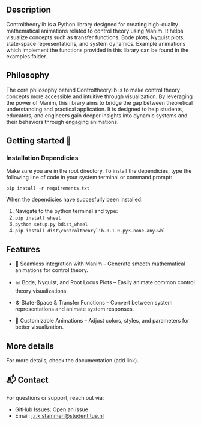 ## Description
Controltheorylib is a Python library designed for creating high-quality mathematical animations related to control theory using Manim. It helps visualize concepts such as transfer functions, Bode plots, Nyquist plots, state-space representations, and system dynamics. Example animations which implement the functions provided in this library can be found in the examples folder. 

## Philosophy
The core philosophy behind Controltheorylib is to make control theory concepts more accessible and intuitive through visualization. By leveraging the power of Manim, this library aims to bridge the gap between theoretical understanding and practical application. It is designed to help students, educators, and engineers gain deeper insights into dynamic systems and their behaviors through engaging animations.

## Getting started 🚀
### Installation Dependicies
Make sure you are in the root directory.
To install the dependicies, type the following line of code in your system terminal or command prompt:

`pip install -r requirements.txt`

When the dependicies have succesfully been installed:
1. Navigate to the python terminal and type:
2. `pip install wheel`
3. `python setup.py bdist_wheel`
4. `pip install dist\controltheorylib-0.1.0-py3-none-any.whl`

 ## Features

+ 🎥 Seamless integration with Manim – Generate smooth mathematical animations for control theory.

+ 📊 Bode, Nyquist, and Root Locus Plots – Easily animate common control theory visualizations.

+ ⚙️ State-Space & Transfer Functions – Convert between system representations and animate system responses.

+ 🔧 Customizable Animations – Adjust colors, styles, and parameters for better visualization.


## More details
For more details, check the documentation (add link).


## 📬 Contact
For questions or support, reach out via:
+ GitHub Issues: Open an issue
+ Email: j.r.k.stammen@student.tue.nl

